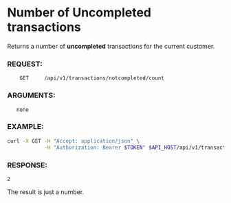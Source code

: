 # Number of Uncompleted transactions

Returns a number of **uncompleted** transactions for the current customer.

### REQUEST:
```
    GET     /api/v1/transactions/notcompleted/count
```
### ARGUMENTS:
       none
### EXAMPLE:

```bash
curl -X GET -H "Accept: application/json" \
            -H "Authorization: Bearer $TOKEN" $API_HOST/api/v1/transactions/notcompleted/count
```
### RESPONSE:

```
2
```

The result is just a number.
